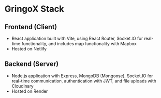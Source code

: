 # GringoX Stack

## Frontend (Client)

- React application built with Vite, using React Router, Socket.IO for real-time functionality, and includes map functionality with Mapbox
- Hosted on Netlify

## Backend (Server)

- Node.js application with Express, MongoDB (Mongoose), Socket.IO for real-time communication, authentication with JWT, and file uploads with Cloudinary
- Hosted on Render
